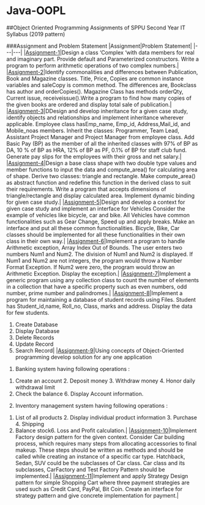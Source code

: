 # Java-OOPL

##Object Oriented Programming Assignments of SPPU Second Year IT Syllabus (2019 pattern)

###Assignment and Problem Statement
|Assignment|Problem Statement|
|---|---|
|[Assignment-1](https://github.com/VaibhavBichave/Java-OOPL/tree/main/Assignment-1)|Design a class ‘Complex ‘with data members for real and imaginary part. Provide default and Parameterized constructors. Write a program to perform arithmetic operations of two complex numbers.|
|[Assignment-2](https://github.com/VaibhavBichave/Java-OOPL/tree/main/Assignment-2)|Identify commonalities and differences between Publication, Book and Magazine classes. Title, Price, Copies are common instance variables and saleCopy is common method. The differences are, Bookclass has author and orderCopies(). Magazine Class has methods orderQty, Current issue, receiveissue().Write a program to find how many copies of the given books are ordered and display total sale of publication.|
|[Assignment-3](https://github.com/VaibhavBichave/Java-OOPL/tree/main/Assignment-3)|DDesign and develop inheritance for a given case study, identify objects and relationships and implement inheritance wherever applicable. Employee class hasEmp_name, Emp_id, Address,Mail_id, and Mobile_noas members. Inherit the classes: Programmer, Team Lead, Assistant Project Manager and Project Manager from employee class. Add Basic Pay (BP) as the member of all the inherited classes with 97% of BP as DA, 10 % of BP as HRA, 12% of BP as PF, 0.1% of BP for staff club fund. Generate pay slips for the employees with their gross and net salary.|
|[Assignment-4](https://github.com/VaibhavBichave/Java-OOPL/tree/main/Assignment-4)|Design a base class shape with two double type values and member functions to input the data and compute_area() for calculating area of shape. Derive two classes: triangle and rectangle. Make compute_area() as abstract function and redefine this function in the derived class to suit their requirements. Write a program that accepts dimensions of triangle/rectangle and display calculated area. Implement dynamic binding for given case study.|
|[Assignment-5](https://github.com/VaibhavBichave/Java-OOPL/tree/main/Assignment-5)|Design and develop a context for given case study and implement an interface for Vehicles Consider the example of vehicles like bicycle, car and bike. All Vehicles have common functionalities such as Gear Change, Speed up and apply breaks. Make an interface and put all these common functionalities. Bicycle, Bike, Car classes should be implemented for all these functionalities in their own class in their own way.|
|[Assignment-6](https://github.com/VaibhavBichave/Java-OOPL/tree/main/Assignment-6)|Implement a program to handle Arithmetic exception, Array Index Out of Bounds. The user enters two numbers Num1 and Num2. The division of Num1 and Num2 is displayed. If Num1 and Num2 are not integers, the program would throw a Number Format Exception. If Num2 were zero, the program would throw an Arithmetic Exception. Display the exception.|
|[Assignment-7](https://github.com/VaibhavBichave/Java-OOPL/tree/main/Assignment-7)|Implement a generic program using any collection class to count the number of elements in a collection that have a specific property such as even numbers, odd number, prime number and palindromes.|
|[Assignment-8](https://github.com/VaibhavBichave/Java-OOPL/tree/main/Assignment-8)|Implement a program for maintaining a database of student records using Files. Student has Student_id,name, Roll_no, Class, marks and address. Display the data for few students.
  1. Create Database
  2. Display Database
  3. Delete Records
  4. Update Record
  5. Search Record|
|[Assignment-9](https://github.com/VaibhavBichave/Java-OOPL/tree/main/Assignment-9)|Using concepts of Object-Oriented programming develop solution for any one application
1) Banking system having following operations :
1. Create an account 2. Deposit money 3. Withdraw money 4. Honor daily withdrawal limit
5. Check the balance 6. Display Account information.
2) Inventory management system having following operations :
1. List of all products 2. Display individual product information 3. Purchase 4. Shipping
5. Balance stock6. Loss and Profit calculation.|
|[Assignment-10](https://github.com/VaibhavBichave/Java-OOPL/tree/main/Assignment-10)|Implement Factory design pattern for the given context. Consider Car building process, which requires many steps from allocating accessories to final makeup. These steps should be written as methods and should be called while creating an instance of a specific car type. Hatchback, Sedan, SUV could be the subclasses of Car class. Car class and its subclasses, CarFactory and Test Factory Pattern should be implemented.|
|[Assignment-11](https://github.com/VaibhavBichave/Java-OOPL/tree/main/Assignment-11)|Implement and apply Strategy Design pattern for simple Shopping Cart where three payment strategies are used such as Credit Card, PayPal, Bit Coin. Create an interface for strategy pattern and give concrete implementation for payment.|
